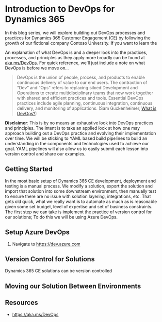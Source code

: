
# Introduction to DevOps for Dynamics 365
  
In this blog series, we will explore building out DevOps processes and practices for Dynamics 365 Customer Engagement (CE) by following the growth of our fictional company Contoso University. If you want to learn the

An explanation of what DevOps is and a deeper look into the practices, processes, and principles as they apply more broadly can be found at [aka.ms/DevOps](https://aka.ms/Devops). For quick reference, we'll just include a note on what DevOps is before we move on...

>DevOps is the union of people, process, and products to enable continuous delivery of value to our end users. The contraction of “Dev” and “Ops” refers to replacing siloed Development and Operations to create multidisciplinary teams that now work together with shared and efficient practices and tools. Essential DevOps practices include agile planning, continuous integration, continuous delivery, and monitoring of applications. (Sam Guckenheimer, [What is DevOps?](https://docs.microsoft.com/en-us/azure/devops/learn/what-is-devops))

**Disclaimer**: This is by no means an exhaustive look into DevOps practices and principles. The intent is to take an applied look at how one may approach building out a DevOps practice and evolving their implementation over time. We will be sticking to YAML based build pipelines to build an understanding in the components and technologies used to achieve our goal. YAML pipelines will also allow us to easily submit each lesson into version control and share our examples.

## Getting Started

In the most basic setup of Dynamics 365 CE development, deployment and testing is a manual process. We modify a solution, export the solution and import that solution into some downstream environment, then manually test to ensure there are no issue with solution layering, integrations, etc. That gets old quick, what we really want is to automate as much as is reasonable given some set budget, level of expertise and set of business constraints. The first step we can take is implement the practice of version control for our solutions; To do this we will be using Azure DevOps.

## Setup Azure DevOps 
1. Navigate to https://dev.azure.com
## Version Control for Solutions
Dynamics 365 CE solutions can be version controlled 

## Moving our Solution Between Environments

## Resources

- https://aka.ms/DevOps
<!--stackedit_data:
eyJoaXN0b3J5IjpbLTExMTI2NDY5OTEsLTg4NDc3NTI2M119
-->
